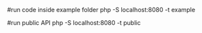 #run code inside example folder
php -S localhost:8080 -t example

#run public API
php -S localhost:8080 -t public

